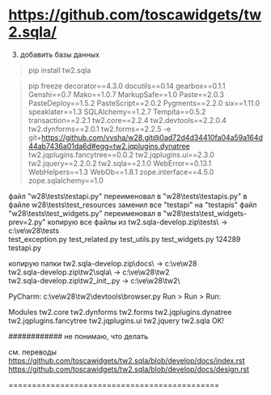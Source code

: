 ﻿https://github.com/toscawidgets/tw2.sqla/
========================================
3) добавить базы данных

> pip install tw2.sqla

> pip freeze
decorator==4.3.0
docutils==0.14
gearbox==0.1.1
Genshi==0.7
Mako==1.0.7
MarkupSafe==1.0
Paste==2.0.3
PasteDeploy==1.5.2
PasteScript==2.0.2
Pygments==2.2.0
six==1.11.0
speaklater==1.3
SQLAlchemy==1.2.7
Tempita==0.5.2
transaction==2.2.1
tw2.core==2.2.4
tw2.devtools==2.2.0.4
tw2.dynforms==2.0.1
tw2.forms==2.2.5
-e git+https://github.com/vvsha/w28.git@0ad72d4d34410fa04a59a164d44ab7436a01da6d#egg=tw2.jqplugins.dynatree
tw2.jqplugins.fancytree==0.0.2
tw2.jqplugins.ui==2.3.0
tw2.jquery==2.2.0.2
tw2.sqla==2.1.0
WebError==0.13.1
WebHelpers==1.3
WebOb==1.8.1
zope.interface==4.5.0
zope.sqlalchemy==1.0

файл "w28\tests\testapi.py" переименовал в "w28\tests\testapis.py"
в файле w28\tests\test_resources заменил все "testapi" на "testapis"
файл "w28\tests\test_widgets.py" переименовал в "w28\tests\test_widgets-prev=2.py"
копирую все файлы из tw2.sqla-develop.zip\tests\ -> c:\ve\w28\tests\
	test_exception.py
	test_related.py
	test_utils.py
	test_widgets.py		124289
	testapi.py

копирую папки
tw2.sqla-develop.zip\docs\ -> c:\ve\w28\
tw2.sqla-develop.zip\tw2\sqla\ -> c:\ve\w28\tw2\
tw2.sqla-develop.zip\tw2\__init__.py -> c:\ve\w28\tw2\

PyCharm: c:\ve\w28\tw2\devtools\browser.py
Run > Run > Run:

Modules
tw2.core
tw2.dynforms
tw2.forms
tw2.jqplugins.dynatree
tw2.jqplugins.fancytree
tw2.jqplugins.ui
tw2.jquery
tw2.sqla			OK!

############ не понимаю, что делать

см. переводы
https://github.com/toscawidgets/tw2.sqla/blob/develop/docs/index.rst
https://github.com/toscawidgets/tw2.sqla/blob/develop/docs/design.rst

=============================================
